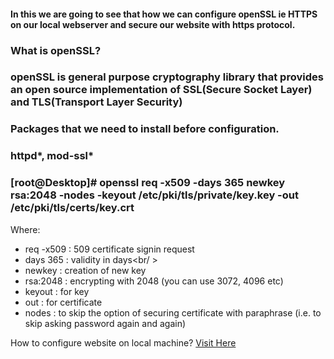 
#### In this we are going to see that how we can configure openSSL ie HTTPS on our local webserver and secure our website with https protocol.

### What is openSSL?

### openSSL is general purpose cryptography library that provides an open source implementation of SSL(Secure Socket Layer) and TLS(Transport Layer Security) 

### Packages that we need to install before configuration.
### httpd*, mod-ssl*

### [root@Desktop]# openssl req -x509 -days 365 newkey rsa:2048 -nodes -keyout /etc/pki/tls/private/key.key -out /etc/pki/tls/certs/key.crt


Where: <br />

+ req -x509 : 509 certificate signin request <br />
+ days 365  : validity in days<br/ >
+ newkey    : creation of new key <br />
+ rsa:2048  : encrypting with 2048 (you can use 3072, 4096 etc)<br />
+ keyout    : for key <br />
+ out       : for certificate <br />
+ nodes     : to skip the option of securing certificate with paraphrase (i.e. to skip asking password again and again)<br />


How to configure website on local machine?
[Visit Here](https://https://github.com/iamguri/CentOS7/tree/master/LocalWebServer "Local Web Server")
